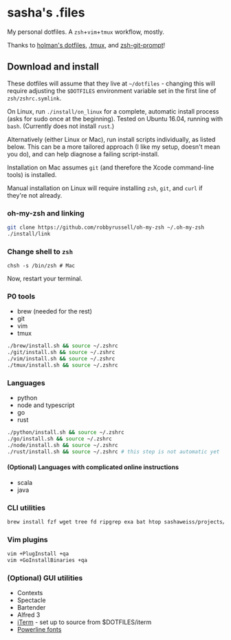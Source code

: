 # sasha's .files
My personal dotfiles. A `zsh`+`vim`+`tmux` workflow, mostly.

Thanks to [holman's dotfiles](https://github.com/holman/dotfiles), [.tmux](https://github.com/olivierverdier/zsh-git-prompt), and [zsh-git-prompt](https://github.com/gpakosz/.tmux)!

## Download and install
These dotfiles will assume that they live at `~/dotfiles` - changing this will require adjusting the `$DOTFILES` environment variable set in the first line of `zsh/zshrc.symlink`.

On Linux, run `./install/on_linux` for a complete, automatic install process (asks for sudo once at the beginning). Tested on Ubuntu 16.04, running with `bash`. (Currently does not install `rust`.)

Alternatively (either Linux or Mac), run install scripts individually, as listed below. This can be a more tailored approach (I like my setup, doesn't mean you do), and can help diagnose a failing script-install.

Installation on Mac assumes `git` (and therefore the Xcode command-line tools) is installed.

Manual installation on Linux will require installing `zsh`, `git`, and `curl` if they're not already.

### oh-my-zsh and linking
```sh
git clone https://github.com/robbyrussell/oh-my-zsh ~/.oh-my-zsh
./install/link
```

### Change shell to `zsh`
```
chsh -s /bin/zsh # Mac
```
Now, restart your terminal.

### P0 tools
- brew (needed for the rest)
- git
- vim
- tmux
```sh
./brew/install.sh && source ~/.zshrc
./git/install.sh && source ~/.zshrc
./vim/install.sh && source ~/.zshrc
./tmux/install.sh && source ~/.zshrc
```

### Languages
- python
- node and typescript
- go
- rust
```sh
./python/install.sh && source ~/.zshrc
./go/install.sh && source ~/.zshrc
./node/install.sh && source ~/.zshrc
./rust/install.sh && source ~/.zshrc # this step is not automatic yet
```

#### (Optional) Languages with complicated online instructions
- scala
- java

### CLI utilities
```sh
brew install fzf wget tree fd ripgrep exa bat htop sashaweiss/projects/itree && source ~/.zshrc
```

### Vim plugins
```sh
vim +PlugInstall +qa
vim +GoInstallBinaries +qa
```

### (Optional) GUI utilities
- Contexts
- Spectacle
- Bartender
- Alfred 3
- [iTerm](https://iterm2.com/) - set up to source from $DOTFILES/iterm
- [Powerline fonts](https://github.com/powerline/fonts)
